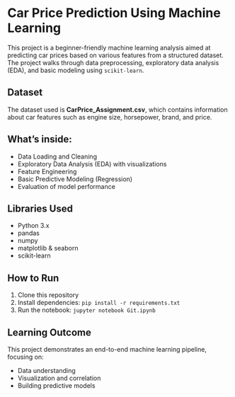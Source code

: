 # Car Price Prediction Using Machine Learning 

This project is a beginner-friendly machine learning analysis aimed at predicting car prices based on various features from a structured dataset. The project walks through data preprocessing, exploratory data analysis (EDA), and basic modeling using `scikit-learn`.

## Dataset
The dataset used is **CarPrice_Assignment.csv**, which contains information about car features such as engine size, horsepower, brand, and price.

## What’s inside:
- Data Loading and Cleaning
- Exploratory Data Analysis (EDA) with visualizations
- Feature Engineering
- Basic Predictive Modeling (Regression)
- Evaluation of model performance

## Libraries Used
- Python 3.x
- pandas
- numpy
- matplotlib & seaborn
- scikit-learn

## How to Run
1. Clone this repository
2. Install dependencies: `pip install -r requirements.txt`
3. Run the notebook: `jupyter notebook Git.ipynb`

## Learning Outcome
This project demonstrates an end-to-end machine learning pipeline, focusing on:
- Data understanding
- Visualization and correlation
- Building predictive models

